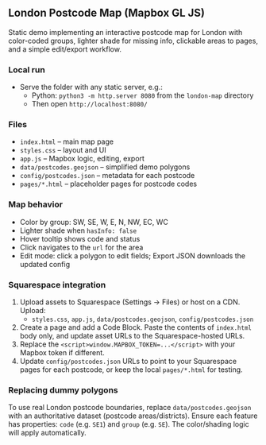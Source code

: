 ## London Postcode Map (Mapbox GL JS)

Static demo implementing an interactive postcode map for London with color-coded groups, lighter shade for missing info, clickable areas to pages, and a simple edit/export workflow.

### Local run
- Serve the folder with any static server, e.g.:
  - Python: `python3 -m http.server 8080` from the `london-map` directory
  - Then open `http://localhost:8080/`

### Files
- `index.html` – main map page
- `styles.css` – layout and UI
- `app.js` – Mapbox logic, editing, export
- `data/postcodes.geojson` – simplified demo polygons
- `config/postcodes.json` – metadata for each postcode
- `pages/*.html` – placeholder pages for postcode codes

### Map behavior
- Color by group: SW, SE, W, E, N, NW, EC, WC
- Lighter shade when `hasInfo: false`
- Hover tooltip shows code and status
- Click navigates to the `url` for the area
- Edit mode: click a polygon to edit fields; Export JSON downloads the updated config

### Squarespace integration
1. Upload assets to Squarespace (Settings → Files) or host on a CDN. Upload:
   - `styles.css`, `app.js`, `data/postcodes.geojson`, `config/postcodes.json`
2. Create a page and add a Code Block. Paste the contents of `index.html` body only, and update asset URLs to the Squarespace-hosted URLs.
3. Replace the `<script>window.MAPBOX_TOKEN=...</script>` with your Mapbox token if different.
4. Update `config/postcodes.json` URLs to point to your Squarespace pages for each postcode, or keep the local `pages/*.html` for testing.

### Replacing dummy polygons
To use real London postcode boundaries, replace `data/postcodes.geojson` with an authoritative dataset (postcode areas/districts). Ensure each feature has properties: `code` (e.g. `SE1`) and `group` (e.g. `SE`). The color/shading logic will apply automatically.